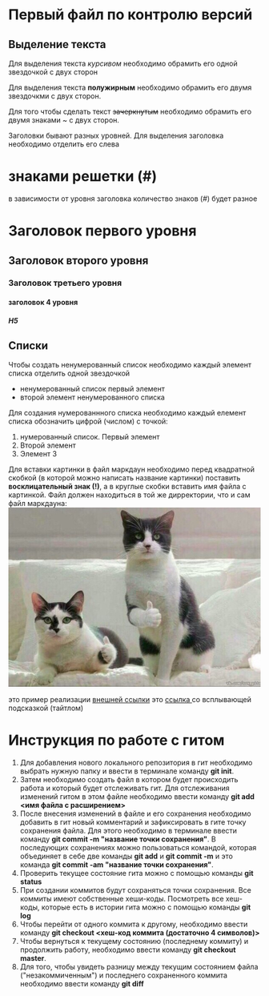 # Первый файл по контролю версий

## Выделение текста

Для выделения текста *курсивом* необходимо обрамить его одной звездочкой с двух сторон

Для выделения текста **полужирным** необходимо обрамить его двумя звездочкми с двух сторон.

Для того чтобы сделать текст ~~зачеркнутым~~ необходимо обрамить его двумя знаками ~ с двух сторон.

Заголовки бывают разных уровней. Для выделения заголовка необходимо отделить его слева 
# знаками  решетки (#)
в зависимости от уровня заголовка количество знаков (#) будет разное 

# Заголовок первого уровня
## Заголовок второго уровня
### Заголовок третьего уровня
#### заголовок 4 уровня
##### H5


## Списки
Чтобы создать ненумерованный список необходимо  каждый элемент списка отделить одной звездочкой
* ненумерованный список первый элемент
* второй элемент ненумерованного списка

Для создания нумерованнного списка необходимо каждый елемент списка обозначить цифрой (числом) с точкой:

1. нумерованный список. Первый элемент
2. Второй элемент
3. Элемент 3

Для вставки картинки в файл маркдаун необходимо перед квадратной скобкой (в которой можно написать название картинки) поставить **восклицательный знак (!)**, а в круглые скобки вставить имя файла с картинкой. Файл должен находиться в той же дирректории, что и сам файл маркдауна: 
![котики](/%D0%BF%D0%B0%D0%BB%D1%8C%D1%86%D1%8B%20%D0%B2%D0%B2%D0%B5%D1%80%D1%85.jpg)


это пример реализации [внешней ссылки](http://yandex.ru)
это [ ссылка ](http://yandex.ru "яндекс") со всплывающей подсказкой (тайтлом)


# Инструкция по работе с гитом
1. Для добавления нового локального репозитория в гит необходимо выбрать нужную папку и ввести в терминале команду **git init**.
2. Затем необходимо создать файл в котором будет происходить работа и который будет отслеживать гит. Для отслеживания изменений гитом в этом файле необходимо ввести команду **git add <имя файла с расширением>**
3. После внесения изменений в файле и его сохранения необходимо добавить в гит новый комментарий и зафиксировать в гите точку сохранения файла. Для этого необходимо в терминале ввести команду **git commit -m "название точки сохранения"**. В последующих сохранениях можно пользоваться командой, которая объединяет в себе две команды **git add** и **git commit -m** и это команда **git commit -am "название точки сохранения"**.
4. Проверить текущее состояние гита можно с помощью команды **git status**
5. При создании коммитов будут сохраняться точки сохранения. Все коммиты имеют собственные хеши-коды. Посмотреть все хеш-коды, которые есть в истории гита можно с помощью команды **git log**
6. Чтобы перейти от одного коммита к другому, необходимо ввести команду **git checkout <хеш-код коммита (достаточно 4 символов)>**
7. Чтобы вернуться к текущему состоянию (последнему коммиту) и продолжить работу, необходимо ввести команду **git checkout master**.
8. Для того, чтобы увидеть разницу между текущим состоянием файла ("незакоммиченным") и последнего сохраненного коммита необходимо ввести команду **git diff**










